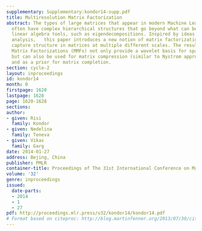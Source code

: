 ```yaml
---
supplementary: Supplementary:kondor14-supp.pdf
title: Multiresolution Matrix Factorization
abstract: The types of large matrices that appear in modern Machine Learning problems
  often have complex hierarchical structures that go beyond what can be found by traditional
  linear algebra tools, such as eigendecompositions. Inspired by ideas from multiresolution
  analysis,   this paper introduces a new notion of matrix factorization that can
  capture structure in matrices at multiple different scales. The resulting Multiresolution
  Matrix Factorizations (MMFs) not only provide a wavelet basis for sparse approximation,
  but can also be used for matrix compression (similar to Nystrom approximations)
  and as a prior for matrix completion.
section: cycle-2
layout: inproceedings
id: kondor14
month: 0
firstpage: 1620
lastpage: 1628
page: 1620-1628
sections: 
author:
- given: Risi
  family: Kondor
- given: Nedelina
  family: Teneva
- given: Vikas
  family: Garg
date: 2014-01-27
address: Bejing, China
publisher: PMLR
container-title: Proceedings of The 31st International Conference on Machine Learning
volume: '32'
genre: inproceedings
issued:
  date-parts:
  - 2014
  - 1
  - 27
pdf: http://proceedings.mlr.press/v32/kondor14/kondor14.pdf
# Format based on citeproc: http://blog.martinfenner.org/2013/07/30/citeproc-yaml-for-bibliographies/
---
```

